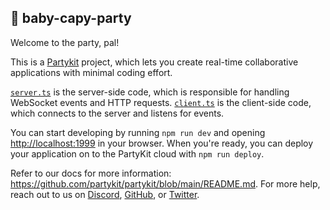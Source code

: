 ## 🎈 baby-capy-party

Welcome to the party, pal!

This is a [Partykit](https://partykit.io) project, which lets you create real-time collaborative applications with minimal coding effort.

[`server.ts`](./src/server.ts) is the server-side code, which is responsible for handling WebSocket events and HTTP requests. [`client.ts`](./src/client.ts) is the client-side code, which connects to the server and listens for events.

You can start developing by running `npm run dev` and opening [http://localhost:1999](http://localhost:1999) in your browser. When you're ready, you can deploy your application on to the PartyKit cloud with `npm run deploy`.

Refer to our docs for more information: https://github.com/partykit/partykit/blob/main/README.md. For more help, reach out to us on [Discord](https://discord.gg/g5uqHQJc3z), [GitHub](https://github.com/partykit/partykit), or [Twitter](https://twitter.com/partykit_io).
